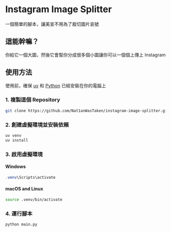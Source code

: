 # Instagram Image Splitter

一個簡單的腳本，讓美宣不用為了裁切圖片哀號

## 這能幹嘛？

你給它一個大圖，然後它會幫你分成很多個小圖讓你可以一個個上傳上 Instagram

## 使用方法

使用前，確保 [uv](https://github.com/astral-sh/uv) 和 [Python](https://www.python.org) 已經安裝在你的電腦上

### 1. 複製這個 Repository
```bash
git clone https://github.com/Nat1anWasTaken/instagram-image-splitter.git
```

### 2. 創建虛擬環境並安裝依賴
  ```bash
uv venv
uv install
```

### 3. 啟用虛擬環境
#### Windows
```powershell
.venv\Scripts\activate
```
#### macOS and Linux
```bash
source .venv/bin/activate
```

### 4. 運行腳本
```bash
python main.py
```
